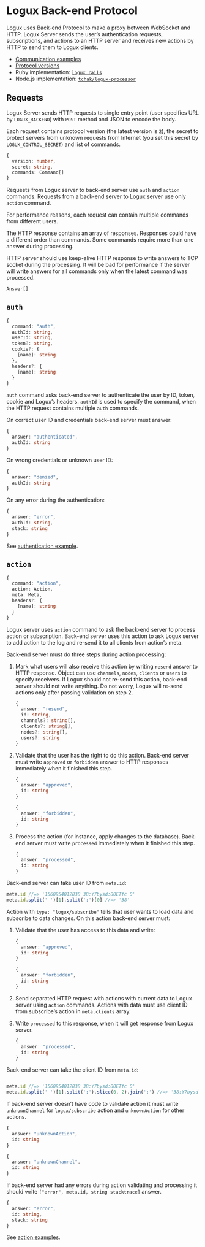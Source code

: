 # Logux Back-end Protocol

Logux uses Back-end Protocol to make a proxy between WebSocket and HTTP. Logux Server sends the user’s authentication requests, subscriptions, and actions to an HTTP server and receives new actions by HTTP to send them to Logux clients.

* [Communication examples](./examples.md)
* [Protocol versions](./versions.md)
* Ruby implementation: [`logux_rails`](https://github.com/logux/logux_rails)
* Node.js implementation: [`tchak/logux-processor`](https://github.com/tchak/logux-processor)


## Requests

Logux Server sends HTTP requests to single entry point (user specifies URL by `LOGUX_BACKEND`) with `POST` method and JSON to encode the body.

Each request contains protocol version (the latest version is `2`), the secret to protect servers from unknown requests from Internet (you set this secret by `LOGUX_CONTROL_SECRET`) and list of commands.

```ts
{
  version: number,
  secret: string,
  commands: Command[]
}
```

Requests from Logux server to back-end server use `auth` and `action` commands. Requests from a back-end server to Logux server use only `action` command.

For performance reasons, each request can contain multiple commands from different users.

The HTTP response contains an array of responses. Responses could have a different order than commands. Some commands require more than one answer during processing.

HTTP server should use keep-alive HTTP response to write answers to TCP socket during the processing. It will be bad for performance if the server will write answers for all commands only when the latest command was processed.

```ts
Answer[]
```


## `auth`

```ts
{
  command: "auth",
  authId: string,
  userId: string,
  token?: string,
  cookie?: {
    [name]: string
  },
  headers?: {
    [name]: string
  }
}
```

`auth` command asks back-end server to authenticate the user by ID, token, cookie and Logux’s headers. `authId` is used to specify the command, when the HTTP request contains multiple `auth` commands.

On correct user ID and credentials back-end server must answer:

```ts
{
  answer: "authenticated",
  authId: string
}
```

On wrong credentials or unknown user ID:

```ts
{
  answer: "denied",
  authId: string
}
```

On any error during the authentication:

```ts
{
  answer: "error",
  authId: string,
  stack: string
}
```

See [authentication example](./examples.md#authentication).


## `action`

```ts
{
  command: "action",
  action: Action,
  meta: Meta,
  headers?: {
    [name]: string
  }
}
```

Logux server uses `action` command to ask the back-end server to process action or subscription. Back-end server uses this action to ask Logux server to add action to the log and re-send it to all clients from action’s meta.

Back-end server must do three steps during action processing:

1. Mark what users will also receive this action by writing `resend` answer to HTTP response. Object can use `channels`, `nodes`, `clients` or `users` to specify receivers. If Logux should not re-send this action, back-end server should not write anything. Do not worry, Logux will re-send actions only after passing validation on step 2.

   ```ts
   {
     answer: "resend",
     id: string,
     channels?: string[],
     clients?: string[],
     nodes?: string[],
     users?: string
   }
   ```
2. Validate that the user has the right to do this action. Back-end server must write `approved` or `forbidden` answer to HTTP responses immediately when it finished this step.

   ```ts
   {
     answer: "approved",
     id: string
   }
   ```

   ```ts
   {
     answer: "forbidden",
     id: string
   }
   ```
3. Process the action (for instance, apply changes to the database). Back-end server must write `processed` immediately when it finished this step.

   ```ts
   {
     answer: "processed",
     id: string
   }
   ```

Back-end server can take user ID from `meta.id`:

```js
meta.id //=> '1560954012838 38:Y7bysd:O0ETfc 0'
meta.id.split(' ')[1].split(':')[0] //=> '38'
```

Action with `type: "logux/subscribe"` tells that user wants to load data and subscribe to data changes. On this action back-end server must:

1. Validate that the user has access to this data and write:

   ```ts
   {
     answer: "approved",
     id: string
   }
   ```

   ```ts
   {
     answer: "forbidden",
     id: string
   }
   ```
2. Send separated HTTP request with actions with current data to Logux server using `action` commands. Actions with data must use client ID from subscribe’s action in `meta.clients` array.
3. Write `processed` to this response, when it will get response from Logux server.

   ```ts
   {
     answer: "processed",
     id: string
   }
   ```

Back-end server can take the client ID from `meta.id`:

```js

meta.id //=> '1560954012838 38:Y7bysd:O0ETfc 0'
meta.id.split(' ')[1].split(':').slice(0, 2).join(':') //=> '38:Y7bysd'
```

If back-end server doesn’t have code to validate action it must write `unknownChannel` for `logux/subscribe` action and `unknownAction` for other actions.

```ts
{
  answer: "unknownAction",
  id: string
}
```

```ts
{
  answer: "unknownChannel",
  id: string
}
```

If back-end server had any errors during action validating and processing it should write `["error", meta.id, string stacktrace]` answer.

```ts
{
  answer: "error",
  id: string,
  stack: string
}
```

See [action examples](./examples.md#actions).
